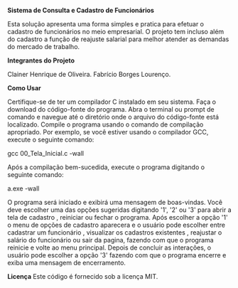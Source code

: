 **Sistema de Consulta e Cadastro de Funcionários**

Esta solução apresenta uma forma simples e pratica para efetuar o cadastro de funcionários no meio empresarial. O projeto tem incluso além do cadastro a função de reajuste salarial para melhor atender as demandas do mercado de trabalho.

**Integrantes do Projeto**

Clainer Henrique de Oliveira.
Fabrício Borges Lourenço.

**Como Usar**

Certifique-se de ter um compilador C instalado em seu sistema.
Faça o download do código-fonte do programa.
Abra o terminal ou prompt de comando e navegue até o diretório onde o arquivo do código-fonte está localizado.
Compile o programa usando o comando de compilação apropriado. Por exemplo, se você estiver usando o compilador GCC, execute o seguinte comando:

gcc 00_Tela_Inicial.c -wall

Após a compilação bem-sucedida, execute o programa digitando o seguinte comando:

a.exe -wall

O programa será iniciado e exibirá uma mensagem de boas-vindas. Você deve escolher uma das opções sugeridas digitando '1', '2' ou '3' para abrir a tela de cadastro , reiniciar ou fechar o programa.
Após escolher a opção '1' o menu de opções de cadastro aparecera e o usuário pode escolher entre cadastrar um funcionário , visualizar os cadastros existentes , reajustar o salário do funcionário ou sair da pagina, fazendo com que o programa reinicie e volte ao menu principal.
Depois de concluir as interações, o usuário pode escolher a opção '3' fazendo com que o programa encerre e exiba uma mensagem de encerramento.

**Licença**
Este código é fornecido sob a licença MIT.
